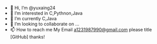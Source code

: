 - 👋 Hi, I’m @yuxaing24
- 👀 I’m interested in C,Pythnon,Java
- 🌱 I’m currently C,Java
- 💞️ I’m looking to collaborate on ...
- 📫 How to reach me My Email a1231987990@gmail.com please title [GitHub] thanks!

<!---
yuxaing24/yuxaing24 is a ✨ special ✨ repository because its `README.md` (this file) appears on your GitHub profile.
You can click the Preview link to take a look at your changes.
--->
